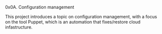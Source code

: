 0x0A. Configuration management

This project introduces a topic on configuration management, with a focus on the tool Puppet, which is an automation that fixes/restore cloud infastructure.
